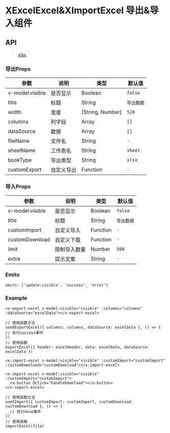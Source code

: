 # XExcelExcel&XImportExcel 导出&导入组件

## API

> [xlsx](https://github.com/SheetJS/sheetjs)

### 导出Props

| 参数 | 说明 | 类型 | 默认值 |
| --- | --- | --- | -- |
| v-model:visible | 是否显示 | Boolean | `false` |
| title | 标题 | String | `导出数据` |
| width | 宽度 | [String, Number] | `520` |
| columns | 列字段 | Array | `[]` |
| dataSource | 数据 | Array | `[]` |
| fileName | 文件名 | String | `-` |
| sheetName | 工作表名 | String | `sheet` |
| bookType | 导出类型 | String | `xlsx` |
| customExport | 自定义导出 | Function | `-` |

### 导入Props
| 参数 | 说明 | 类型 | 默认值 |
| --- | --- | --- | -- |
| v-model:visible | 是否显示 | Boolean | `false` |
| title | 标题 | String | `导出数据` |
| customImport | 自定义导入 | Function | `-` |
| customDownload | 自定义下载 | Function | `-` |
| limit | 限制导入数量 | Number | `500` |
| extra | 提示文案 | String | `-` |

### Emits

```vue
emits: ['update:visible', 'success', 'error']
```

### Example

```vue
<x-export-excel v-model:visible="visible" :columns="columns" :dataSource="excelData"></x-export-excel>

// 使用函数方法
useXExportExcel({ columns: columns, dataSource: excelData }, () => {
// 执行success事件
})
// 使用函数
exportExcel({ header: excelHeader, data: excelData, dataSource: excelData })
```

```vue
<x-import-excel v-model:visible="visible" :customImport="customImport" :customDownload="customDownload"></x-import-excel>

<x-import-excel v-model:visible="visible" :customImport="customImport">
  <a-button @click="handleDownload"></a-button>
</x-import-excel>

// 使用函数方法
useXImport({ customImport: customImport, customDownload: customDownload }, () => {
  // 执行done事件
})
// 使用函数
importExcel(file)
```
